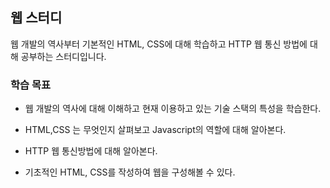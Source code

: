 ## 웹 스터디


웹 개발의 역사부터 기본적인 HTML, CSS에 대해 학습하고 HTTP 웹 통신 방법에 대해 공부하는 스터디입니다.   


### 학습 목표

- 웹 개발의 역사에 대해 이해하고 현재 이용하고 있는 기술 스택의 특성을 학습한다. 

- HTML,CSS 는 무엇인지 살펴보고 Javascript의 역할에 대해 알아본다.

- HTTP 웹 통신방법에 대해 알아본다.

- 기초적인 HTML, CSS를 작성하여 웹을 구성해볼 수 있다.